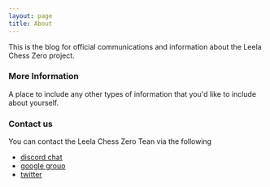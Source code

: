 ```yaml
---
layout: page
title: About
---
```

This is the blog for official communications and information about the Leela Chess Zero project.

### More Information

A place to include any other types of information that you'd like to include about yourself.

### Contact us

You can contact the Leela Chess Zero Tean via the following

- [discord chat](https://discordapp.com/invite/pKujYxD)
- [google grouo](https://groups.google.com/forum/#!forum/lczero)
- [twitter](https://twitter.com/leelachesszero?lang=en)
